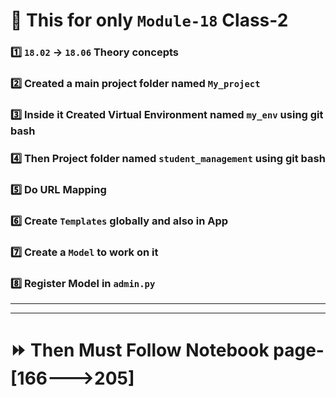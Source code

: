 # 📌 This for only `Module-18` Class-2

### 1️⃣ `18.02` → `18.06` Theory concepts

### 2️⃣ Created a **main project** folder named `My_project`

### 3️⃣ Inside it Created **Virtual Environment** named `my_env` using git bash

### 4️⃣ Then **Project** folder named `student_management` using git bash

### 5️⃣ Do URL Mapping

### 6️⃣ Create `Templates` globally and also in App

### 7️⃣ Create a `Model` to work on it

### 8️⃣ Register Model in `admin.py`

-----------------------------------------
-----------------------------------------


# ⏩ Then Must Follow Notebook page-[166--->205]

